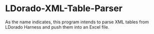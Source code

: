 # LDorado-XML-Table-Parser
As the name indicates, this program intends to parse XML tables from LDorado Harness and push them into an Excel file.
